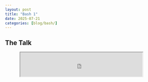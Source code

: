 ```yaml
---
layout: post
title: "Bash 1" 
date: 2025-07-21
categories: [blog/bash/]
---
```

The Talk
-----

<div style="text-align: center;">
  <iframe src="https://drive.google.com/file/d/10qnrJ_-QuKU1JXq0l4W-BJ4RL9fzcP5W/preview" width="80%" height="80"></iframe>
</div>